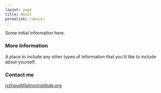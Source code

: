 ```yaml
---
layout: page
title: About
permalink: /about/
---
```


Some initial information here.

### More Information

A place to include any other types of information that you'd like to include about yourself.

### Contact me

[jyzhou@flatironinstitute.org](mailto:jyzhou@flatironinstitute.org)
